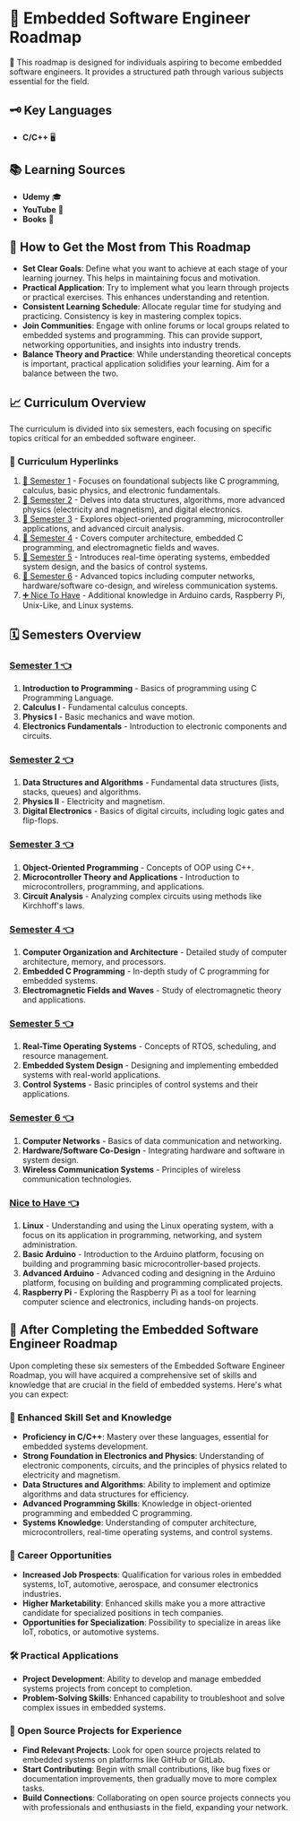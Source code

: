 # 🚀 Embedded Software Engineer Roadmap

🌟 This roadmap is designed for individuals aspiring to become embedded software engineers. It provides a structured path through various subjects essential for the field.

## 🗝️ Key Languages

- **C/C++** 🖥️

## 📚 Learning Sources

- **Udemy** 🎓
- **YouTube** 🎥
- **Books** 📖

## 🌱 How to Get the Most from This Roadmap

- **Set Clear Goals**: Define what you want to achieve at each stage of your learning journey. This helps in maintaining focus and motivation.
- **Practical Application**: Try to implement what you learn through projects or practical exercises. This enhances understanding and retention.
- **Consistent Learning Schedule**: Allocate regular time for studying and practicing. Consistency is key in mastering complex topics.
- **Join Communities**: Engage with online forums or local groups related to embedded systems and programming. This can provide support, networking opportunities, and insights into industry trends.
- **Balance Theory and Practice**: While understanding theoretical concepts is important, practical application solidifies your learning. Aim for a balance between the two.

## 📈 Curriculum Overview

The curriculum is divided into six semesters, each focusing on specific topics critical for an embedded software engineer.

### 📎 Curriculum Hyperlinks

1. [📕 Semester 1](#semester-1-) - Focuses on foundational subjects like C programming, calculus, basic physics, and electronic fundamentals.
2. [📘 Semester 2](#semester-2-) - Delves into data structures, algorithms, more advanced physics (electricity and magnetism), and digital electronics.
3. [📙 Semester 3](#semester-3-) - Explores object-oriented programming, microcontroller applications, and advanced circuit analysis.
4. [📗 Semester 4](#semester-4-) - Covers computer architecture, embedded C programming, and electromagnetic fields and waves.
5. [📒 Semester 5](#semester-5-) - Introduces real-time operating systems, embedded system design, and the basics of control systems.
6. [📓 Semester 6](#semester-6-) - Advanced topics including computer networks, hardware/software co-design, and wireless communication systems.
7. [➕ Nice To Have](#nice-to-have-) - Additional knowledge in Arduino cards, Raspberry Pi, Unix-Like, and Linux systems.

## 🗓 Semesters Overview

### [Semester 1 👈](semesters/sem1.md)

1. **Introduction to Programming** - Basics of programming using C Programming Language.
2. **Calculus I** - Fundamental calculus concepts.
3. **Physics I** - Basic mechanics and wave motion.
4. **Electronics Fundamentals** - Introduction to electronic components and circuits.

### [Semester 2 👈](semesters/sem2.md)
1. **Data Structures and Algorithms** - Fundamental data structures (lists, stacks, queues) and algorithms.
2. **Physics II** - Electricity and magnetism.
3. **Digital Electronics** - Basics of digital circuits, including logic gates and flip-flops.

### [Semester 3 👈](semesters/sem3.md)
1. **Object-Oriented Programming** - Concepts of OOP using C++.
2. **Microcontroller Theory and Applications** - Introduction to microcontrollers, programming, and applications.
3. **Circuit Analysis** - Analyzing complex circuits using methods like Kirchhoff's laws.

### [Semester 4 👈](semesters/sem4.md)
1. **Computer Organization and Architecture** - Detailed study of computer architecture, memory, and processors.
2. **Embedded C Programming** - In-depth study of C programming for embedded systems.
3. **Electromagnetic Fields and Waves** - Study of electromagnetic theory and applications.

### [Semester 5 👈](semesters/sem5.md)
1. **Real-Time Operating Systems** - Concepts of RTOS, scheduling, and resource management.
2. **Embedded System Design** - Designing and implementing embedded systems with real-world applications.
3. **Control Systems** - Basic principles of control systems and their applications.

### [Semester 6 👈](semesters/sem6.md)
1. **Computer Networks** - Basics of data communication and networking.
2. **Hardware/Software Co-Design** - Integrating hardware and software in system design.
3. **Wireless Communication Systems** - Principles of wireless communication technologies.

### [Nice to Have 👈](semesters/nicetohave.md)
1. **Linux** - Understanding and using the Linux operating system, with a focus on its application in programming, networking, and system administration.
2. **Basic Arduino** - Introduction to the Arduino platform, focusing on building and programming basic microcontroller-based projects.
3. **Advanced Arduino** - Advanced coding and designing in the Arduino platform, focusing on building and programming complicated projects.
4. **Raspberry Pi** - Exploring the Raspberry Pi as a tool for learning computer science and electronics, including hands-on projects.
   
## 🚀 After Completing the Embedded Software Engineer Roadmap

Upon completing these six semesters of the Embedded Software Engineer Roadmap, you will have acquired a comprehensive set of skills and knowledge that are crucial in the field of embedded systems. Here's what you can expect:

### 🔎 Enhanced Skill Set and Knowledge

- **Proficiency in C/C++**: Mastery over these languages, essential for embedded systems development.
- **Strong Foundation in Electronics and Physics**: Understanding of electronic components, circuits, and the principles of physics related to electricity and magnetism.
- **Data Structures and Algorithms**: Ability to implement and optimize algorithms and data structures for efficiency.
- **Advanced Programming Skills**: Knowledge in object-oriented programming and embedded C programming.
- **Systems Knowledge**: Understanding of computer architecture, microcontrollers, real-time operating systems, and control systems.

### 💼 Career Opportunities

- **Increased Job Prospects**: Qualification for various roles in embedded systems, IoT, automotive, aerospace, and consumer electronics industries.
- **Higher Marketability**: Enhanced skills make you a more attractive candidate for specialized positions in tech companies.
- **Opportunities for Specialization**: Possibility to specialize in areas like IoT, robotics, or automotive systems.

### 🛠️ Practical Applications

- **Project Development**: Ability to develop and manage embedded systems projects from concept to completion.
- **Problem-Solving Skills**: Enhanced capability to troubleshoot and solve complex issues in embedded systems.

### 🌟 Open Source Projects for Experience

- **Find Relevant Projects**: Look for open source projects related to embedded systems on platforms like GitHub or GitLab. 
- **Start Contributing**: Begin with small contributions, like bug fixes or documentation improvements, then gradually move to more complex tasks.
- **Build Connections**: Collaborating on open source projects connects you with professionals and enthusiasts in the field, expanding your network.
